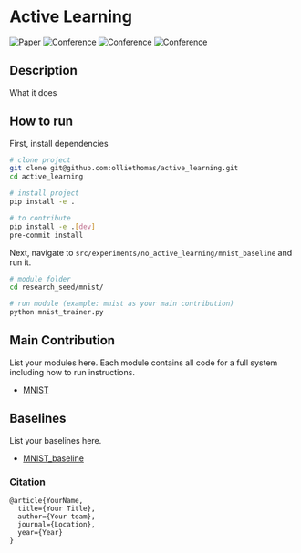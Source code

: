 # Active Learning

[![Paper](http://img.shields.io/badge/paper-arxiv.1001.2234-B31B1B.svg)](https://www.nature.com/articles/nature14539)
[![Conference](http://img.shields.io/badge/NeurIPS-2019-4b44ce.svg)](https://papers.nips.cc/book/advances-in-neural-information-processing-systems-31-2018)
[![Conference](http://img.shields.io/badge/ICLR-2019-4b44ce.svg)](https://papers.nips.cc/book/advances-in-neural-information-processing-systems-31-2018)
[![Conference](http://img.shields.io/badge/AnyConference-year-4b44ce.svg)](https://papers.nips.cc/book/advances-in-neural-information-processing-systems-31-2018)
<!--
ARXIV
[![Paper](http://img.shields.io/badge/arxiv-math.co:1480.1111-B31B1B.svg)](https://www.nature.com/articles/nature14539)
-->



<!--
Conference
-->
</div>

## Description
What it does

## How to run
First, install dependencies
```bash
# clone project
git clone git@github.com:olliethomas/active_learning.git
cd active_learning

# install project
pip install -e .

# to contribute
pip install -e .[dev]
pre-commit install
 ```
 Next, navigate to `src/experiments/no_active_learning/mnist_baseline` and run it.
 ```bash
# module folder
cd research_seed/mnist/

# run module (example: mnist as your main contribution)
python mnist_trainer.py
```

## Main Contribution
List your modules here. Each module contains all code for a full system including how to run instructions.
- [MNIST](https://github.com/olliethomas/active_learning/tree/master/src/experiments/mnist)

## Baselines
List your baselines here.
- [MNIST_baseline](https://github.com/olliethomas/active_learning/tree/master/src/experiments/no_active_learning/mnist_baseline)

### Citation
```
@article{YourName,
  title={Your Title},
  author={Your team},
  journal={Location},
  year={Year}
}
```
